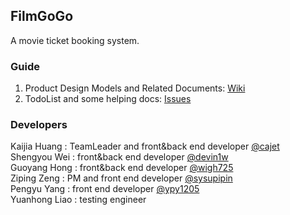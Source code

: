 ## FilmGoGo


A movie ticket booking system.

### Guide
1. Product Design Models and Related Documents: [Wiki](https://github.com/cajet/FilmGoGo/wiki)
2. TodoList and some helping docs: [Issues](https://github.com/cajet/FilmGoGo/issues)

### Developers
Kaijia Huang : TeamLeader and front&back end developer [@cajet](https://github.com/cajet)</br>
Shengyou Wei : front&back end developer [@devin1w](https://github.com/devin1w)</br>
Guoyang Hong : front&back end developer [@wigh725](https://github.com/wigh725)</br>
Ziping Zeng : PM and front end developer [@sysupipin](https://github.com/sysupipin)</br> 
Pengyu Yang : front end developer [@ypy1205](https://github.com/ypy1205)</br>
Yuanhong Liao : testing engineer</br>
